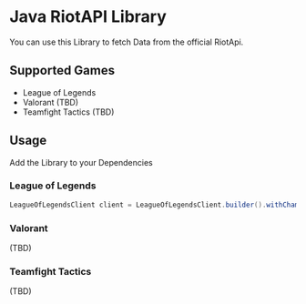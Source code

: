# Java RiotAPI Library
You can use this Library to fetch Data from the official RiotApi.

## Supported Games
- League of Legends
- Valorant (TBD)
- Teamfight Tactics (TBD)

## Usage
Add the Library to your Dependencies
### League of Legends
```Java
LeagueOfLegendsClient client = LeagueOfLegendsClient.builder().withChampionDownloader(Language.en_US).build();
```
### Valorant
(TBD)
### Teamfight Tactics
(TBD)